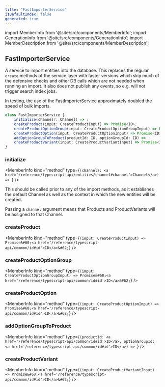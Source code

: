 ```yaml
---
title: "FastImporterService"
isDefaultIndex: false
generated: true
---
```

<!-- This file was generated from the Vendure source. Do not modify. Instead, re-run the "docs:build" script -->
import MemberInfo from '@site/src/components/MemberInfo';
import GenerationInfo from '@site/src/components/GenerationInfo';
import MemberDescription from '@site/src/components/MemberDescription';


## FastImporterService

<GenerationInfo sourceFile="packages/core/src/data-import/providers/importer/fast-importer.service.ts" sourceLine="41" packageName="@vendure/core" />

A service to import entities into the database. This replaces the regular `create` methods of the service layer with faster
versions which skip much of the defensive checks and other DB calls which are not needed when running an import. It also
does not publish any events, so e.g. will not trigger search index jobs.

In testing, the use of the FastImporterService approximately doubled the speed of bulk imports.

```ts title="Signature"
class FastImporterService {
    initialize(channel?: Channel) => ;
    createProduct(input: CreateProductInput) => Promise<ID>;
    createProductOptionGroup(input: CreateProductOptionGroupInput) => Promise<ID>;
    createProductOption(input: CreateProductOptionInput) => Promise<ID>;
    addOptionGroupToProduct(productId: ID, optionGroupId: ID) => ;
    createProductVariant(input: CreateProductVariantInput) => Promise<ID>;
}
```

<div className="members-wrapper">

### initialize

<MemberInfo kind="method" type={`(channel?: <a href='/reference/typescript-api/entities/channel#channel'>Channel</a>) => `}   />

This should be called prior to any of the import methods, as it establishes the
default Channel as well as the context in which the new entities will be created.

Passing a `channel` argument means that Products and ProductVariants will be assigned
to that Channel.
### createProduct

<MemberInfo kind="method" type={`(input: CreateProductInput) => Promise&#60;<a href='/reference/typescript-api/common/id#id'>ID</a>&#62;`}   />


### createProductOptionGroup

<MemberInfo kind="method" type={`(input: CreateProductOptionGroupInput) => Promise&#60;<a href='/reference/typescript-api/common/id#id'>ID</a>&#62;`}   />


### createProductOption

<MemberInfo kind="method" type={`(input: CreateProductOptionInput) => Promise&#60;<a href='/reference/typescript-api/common/id#id'>ID</a>&#62;`}   />


### addOptionGroupToProduct

<MemberInfo kind="method" type={`(productId: <a href='/reference/typescript-api/common/id#id'>ID</a>, optionGroupId: <a href='/reference/typescript-api/common/id#id'>ID</a>) => `}   />


### createProductVariant

<MemberInfo kind="method" type={`(input: CreateProductVariantInput) => Promise&#60;<a href='/reference/typescript-api/common/id#id'>ID</a>&#62;`}   />




</div>
